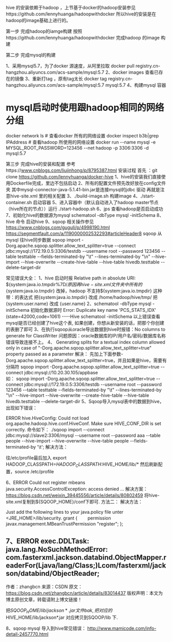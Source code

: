 hive 的安装依赖于hadoop ，上节基于docker的hadoop安装参见https://github.com/lennyhuanga/hadoopwithdocker
所以hive的安装是在hadoop的image基础上进行的。

第一步  完成hadoop的iamge构建
按照https://github.com/lennyhuanga/hadoopwithdocker 完成hadoop 的image 构建

第二步 完成mysql的构建

1、采用mysql5.7，为了docker 源速度，从阿里拉取
docker pull registry.cn-hangzhou.aliyuncs.com/acs-sample/mysql:5.7
2、docker images 查看已存在的镜像
3、重新打tag ，原有tag太长
docker tag registry.cn-hangzhou.aliyuncs.com/acs-sample/mysql:5.7 mysql:5.7 
4、构建mysql 容器
  # mysql启动时使用跟hadoop相同的网络分组
  docker network ls # 查看docker 所有的网络设置
  docker inspect b3b|grep IPAddress  # 查看hadoop 所使用的网络设置
  docker run --name mysql -e MYSQL_ROOT_PASSWORD=123456 --net hadoop -p 3306:3306  -d mysql:5.7

第三步 完成hive的安装和配置 参考https://www.cnblogs.com/liujinhong/p/8795387.html 安装过程
  首先 ：git clone https://github.com/lennyhuanga/docker-hive
1、hive的安装我们直接使用Dockerfile完成，里边不包括启动
2、所有的配置文件预先改好放在config文件夹
  其中mysql-connector-java-5.1.41-bin.jar是连接mysql的jdbc 驱动
  再就是注意hive-site.xml 里的相关配置
3、./build-image.sh 构建image
4、./start-container.sh 启动容器
5、进入容器中（默认自动进入了hadoop master节点（hive所在的节点））运行 ./start-hadoop.sh
6、jps 查看hadoop是否启动成功
7、初始化hive的数据源为mysql 
  schematool -dbType mysql -initSchema
8、hive 命令 启动hive
9、sqoop 相关操作参见
https://www.cnblogs.com/guguli/p/4998190.html
https://segmentfault.com/a/1190000002532293#articleHeader8
sqoop 从mysql 往hive同步数据
sqoop import -Dorg.apache.sqoop.splitter.allow_text_splitter=true --connect jdbc:mysql://172.19.0.5:3306/testdb --username root --password 123456 --table testtable --fields-terminated-by "\t" --lines-terminated-by "\n" --hive-import --hive-overwrite --create-hive-table --hive-table hivedb.testtable --delete-target-dir


常见错误大全：
1、hive 启动时报 Relative path in absolute URI: ${system:java.io.tmpdir%7D/$%7Bhive.session.id%7D_resources
原因再hive-site.xml 文件夹中所有的${system:java.io.tmpdir} 改掉，hadoop 不支持${system:java.io.tmpdir}  这种带：的表达式
把{system:java.io.tmpdir} 改成 /home/hadoop/hive/tmp/
把 {system:user.name} 改成 {user.name}
2、schematool -dbType mysql -initSchema 初始化数据源时
Error: Duplicate key name 'PCS_STATS_IDX' (state=42000,code=1061) ----Hive schematool -initSchema
以上错误查看mysql是否已经创建了hive这个表, 如果创建，你想从新安装的话，把那个你创建的表删了即可
3、在执行sqoop从oracle导出数据到hive时报错：No columns to generate for ClassWriter
问题原因：oracle数据库的IP/用户名/密码/数据库名称 错误导致连接不上。
4、 Generating splits for a textual index column allowed only in case of "-Dorg.apache.sqoop.splitter.allow_text_splitter=true" property passed as a parameter
解决：
先加上下面参数-Dorg.apache.sqoop.splitter.allow_text_splitter=true，并且如果是hive，需要有分隔符
sqoop import -Dorg.apache.sqoop.splitter.allow_text_splitter=true --connect jdbc:mysql://10.20.30.105/appbase  
如：
sqoop import -Dorg.apache.sqoop.splitter.allow_text_splitter=true --connect jdbc:mysql://172.19.0.5:3306/testdb --username root --password 123456 --table testtable --fields-terminated-by "\t" --lines-terminated-by "\n" --hive-import --hive-overwrite --create-hive-table --hive-table hivedb.testtable --delete-target-dir
5、Sqoop导入mysql表中的数据到hive，出现如下错误： 

 ERROR hive.HiveConfig: Could not load org.apache.hadoop.hive.conf.HiveConf. Make sure HIVE_CONF_DIR is set correctly.
命令如下：
./sqoop import --connect jdbc:mysql://slave2:3306/mysql --username root --password aaa --table people --hive-import --hive-overwrite --hive-table people --fields-terminated-by '\t';
 解决方法：

往/etc/profile最后加入 export HADOOP_CLASSPATH=$HADOOP_CLASSPATH:$HIVE_HOME/lib/*
然后刷新配置，source /etc/profile


6、ERROR Could not register mbeans java.security.AccessControlException: access denied ... 
 解决方案：https://blog.csdn.net/weixin_39445556/article/details/80802459
 将hive-site.xml复制到${SQOOP_HOME}/conf下即可.
 方法二：
 解决方法：

Just add the following lines to your java.policy file unter <JRE_HOME>/lib/security.
grant {
　　permission javax.management.MBeanTrustPermission "register";
};

7、ERROR exec.DDLTask: java.lang.NoSuchMethodError: com.fasterxml.jackson.databind.ObjectMapper.readerFor(Ljava/lang/Class;)Lcom/fasterxml/jackson/databind/ObjectReader;
--------------------- 
作者：zhangbcn 
来源：CSDN 
原文：https://blog.csdn.net/zhangbcn/article/details/83014437 
版权声明：本文为博主原创文章，转载请附上博文链接！

把$SQOOP_HOME/lib/jackson*.jar 文件bak, 把对应的$HIVE_HOME/lib/jackson*.jar 对应拷贝到SQOOP/lib 下. 

8、sqoop mysql 导入到hive常见错误：
http://www.mamicode.com/info-detail-2457770.html

